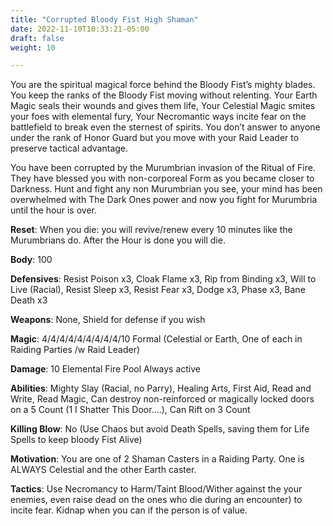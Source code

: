 ```yaml
---
title: "Corrupted Bloody Fist High Shaman"
date: 2022-11-10T10:33:21-05:00
draft: false
weight: 10

---
```


You are the spiritual magical force behind the Bloody Fist’s mighty blades. You keep the ranks of the Bloody Fist moving without relenting. Your Earth Magic seals their wounds and gives them life, Your Celestial Magic smites your foes with elemental fury, Your Necromantic ways incite fear on the battlefield to break even the sternest of spirits. You don’t answer to anyone under the rank of Honor Guard but you move with your Raid Leader to preserve tactical advantage.

You have been corrupted by the Murumbrian invasion of the Ritual of Fire. They have blessed you with non-corporeal Form as you became closer to Darkness. Hunt and fight any non Murumbrian you see, your mind has been overwhelmed with The Dark Ones power and now you fight for Murumbria until the hour is over.

**Reset**: When you die: you will revive/renew every 10 minutes like the Murumbrians do. After the Hour is done you will die.

**Body**: 100

**Defensives**: Resist Poison x3, Cloak Flame x3, Rip from Binding x3, Will to Live (Racial), Resist Sleep x3, Resist Fear x3, Dodge x3, Phase x3, Bane Death x3

**Weapons**: None, Shield for defense if you wish

**Magic**: 4/4/4/4/4/4/4/4/4/10 Formal (Celestial or Earth, One of each in Raiding Parties /w Raid Leader)

**Damage**: 10 Elemental Fire Pool Always active 

**Abilities**: Mighty Slay (Racial, no Parry), Healing Arts, First Aid, Read and Write, Read Magic, Can destroy non-reinforced or magically locked doors on a 5 Count (1 I Shatter This Door....), Can Rift on 3 Count

**Killing Blow**: No (Use Chaos but avoid Death Spells, saving them for Life Spells to keep bloody Fist Alive)

**Motivation**: You are one of 2 Shaman Casters in a Raiding Party. One is ALWAYS Celestial and the other Earth caster.

**Tactics**: Use Necromancy to Harm/Taint Blood/Wither against the your enemies, even raise dead on the ones who die during an encounter) to incite fear. Kidnap when you can if the person is of value.
